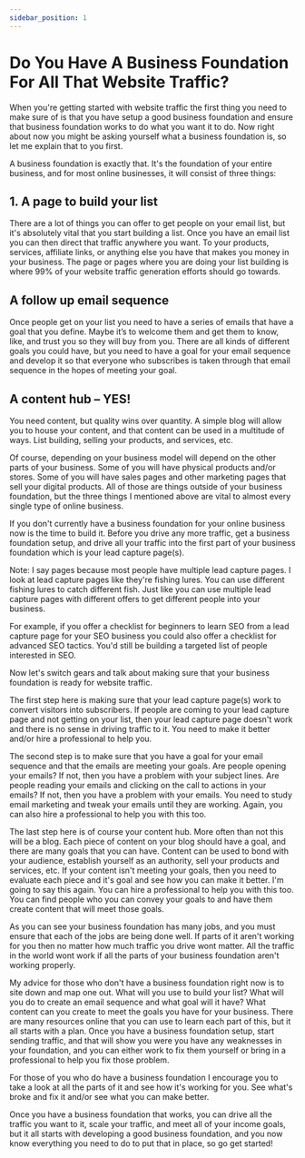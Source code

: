```yaml
---
sidebar_position: 1
---
```


# Do You Have A Business Foundation For All That Website Traffic?

When you're getting started with website traffic the first thing you need to make sure of is that you have setup a good business foundation and ensure that business foundation works to do what you want it to do. Now right about now you might be asking yourself what a business foundation is, so let me explain that to you first.

A business foundation is exactly that. It's the foundation of your entire business, and for most online businesses, it will consist of three things:

## 1. A page to build your list 

There are a lot of things you can offer to get people on your email list, but it's absolutely vital that you start building a list. Once you have an email list you can then direct that traffic anywhere you want. To your products, services, affiliate links, or anything else you have that makes you money in your business. The page or pages where you are doing your list building is where 99% of your website traffic generation efforts should go towards. 

## A follow up email sequence 

Once people get on your list you need to have a series of emails that have a goal that you define. Maybe it’s to welcome them and get them to know, like, and trust you so they will buy from you. There are all kinds of different goals you could have, but you need to have a goal for your email sequence and develop it so that everyone who subscribes is taken through that email sequence in the hopes of meeting your goal.

## A content hub – YES!

You need content, but quality wins over quantity. A simple blog will allow you to house your content, and that content can be used in a multitude of ways. List building, selling your products, and services, etc.

Of course, depending on your business model will depend on the other parts of your business. Some of you will have physical products and/or stores. Some of you will have sales pages and other marketing pages that sell your digital products. All of those are things outside of your business foundation, but the three things I mentioned above are vital to almost every single type of online business.

If you don't currently have a business foundation for your online business now is the time to build it. Before you drive any more traffic, get a business foundation setup, and drive all your traffic into the first part of your business foundation which is your lead capture page(s). 

Note: I say pages because most people have multiple lead capture pages. I look at lead capture pages like they're fishing lures. You can use different fishing lures to catch different fish. Just like you can use multiple lead capture pages with different offers to get different people into your business. 

For example, if you offer a checklist for beginners to learn SEO from a lead capture page for your SEO business you could also offer a checklist for advanced SEO tactics. You'd still be building a targeted list of people interested in SEO. 

Now let's switch gears and talk about making sure that your business foundation is ready for website traffic.

The first step here is making sure that your lead capture page(s) work to convert visitors into subscribers. If people are coming to your lead capture page and not getting on your list, then your lead capture page doesn't work and there is no sense in driving traffic to it. You need to make it better and/or hire a professional to help you. 

The second step is to make sure that you have a goal for your email sequence and that the emails are meeting your goals. Are people opening your emails? If not, then you have a problem with your subject lines. Are people reading your emails and clicking on the call to actions in your emails? If not, then you have a problem with your emails. You need to study email marketing and tweak your emails until they are working. Again, you can also hire a professional to help you with this too. 

The last step here is of course your content hub. More often than not this will be a blog. Each piece of content on your blog should have a goal, and there are many goals that you can have. Content can be used to bond with your audience, establish yourself as an authority, sell your products and services, etc. If your content isn't meeting your goals, then you need to evaluate each piece and it's goal and see how you can make it better. I'm going to say this again. You can hire a professional to help you with this too. You can find people who you can convey your goals to and have them create content that will meet those goals. 

As you can see your business foundation has many jobs, and you must ensure that each of the jobs are being done well. If parts of it aren't working for you then no matter how much traffic you drive wont matter. All the traffic in the world wont work if all the parts of your business foundation aren't working properly. 

My advice for those who don't have a business foundation right now is to site down and map one out. What will you use to build your list? What will you do to create an email sequence and what goal will it have? What content can you create to meet the goals you have for your business. There are many resources online that you can use to learn each part of this, but it all starts with a plan. Once you have a business foundation setup, start sending traffic, and that will show you were you have any weaknesses in your foundation, and you can either work to fix them yourself or bring in a professional to help you fix those problem. 

For those of you who do have a business foundation I encourage you to take a look at all the parts of it and see how it's working for you. See what's broke and fix it and/or see what you can make better. 

Once you have a business foundation that works, you can drive all the traffic you want to it, scale your traffic, and meet all of your income goals, but it all starts with developing a good business foundation, and you now know everything you need to do to put that in place, so go get started!









